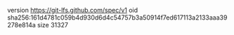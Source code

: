 version https://git-lfs.github.com/spec/v1
oid sha256:161d4781c059b4d930d6d4c54757b3a50914f7ed617113a2133aaa39278e814a
size 31327
